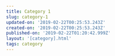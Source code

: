 ```yaml
---
title: Category 1
slug: category-1
updated-on: '2019-02-22T00:25:53.243Z'
created-on: '2019-02-22T00:25:53.243Z'
published-on: '2019-02-22T01:20:42.999Z'
layout: '[category].html'
tags: category
---
```



